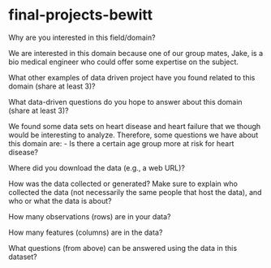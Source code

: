 # final-projects-bewitt

Why are you interested in this field/domain?

We are interested in this domain because one of our group mates, Jake, is a bio medical engineer who could offer some expertise on the subject. 

What other examples of data driven project have you found related to this domain (share at least 3)?



What data-driven questions do you hope to answer about this domain (share at least 3)?

We found some data sets on heart disease and heart failure that we though would be interesting to analyze. Therefore, some questions we have about this domain are:
	- Is there a certain age group more at risk for heart disease?

Where did you download the data (e.g., a web URL)?

How was the data collected or generated? Make sure to explain who collected the data (not necessarily the same people that host the data), and who or what the data is about?

How many observations (rows) are in your data?

How many features (columns) are in the data?

What questions (from above) can be answered using the data in this dataset?
